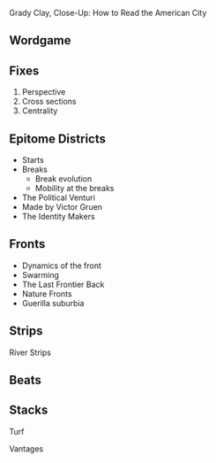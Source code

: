 Grady Clay, Close-Up: How to Read the American City


## Wordgame


## Fixes

1. Perspective
2. Cross sections
3. Centrality


## Epitome Districts

- Starts
- Breaks
  - Break evolution
  - Mobility at the breaks
- The Political Venturi
- Made by Victor Gruen
- The Identity Makers

## Fronts

- Dynamics of the front
- Swarming
- The Last Frontier Back
- Nature Fronts
- Guerilla suburbia

## Strips

River Strips

## Beats

## Stacks

Turf

Vantages
